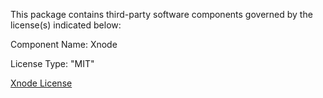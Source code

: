This package contains third-party software components governed by the license(s) indicated below:

Component Name: Xnode

License Type: "MIT"

[Xnode License](https://github.com/Siccity/xNode/blob/master/LICENSE.md)
